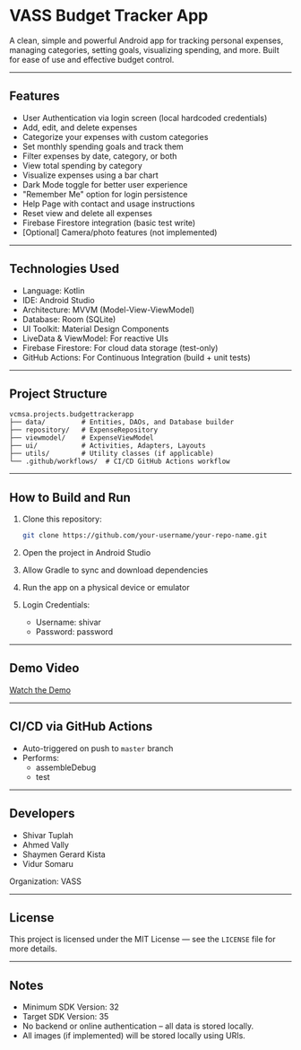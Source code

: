 # VASS Budget Tracker App

A clean, simple and powerful Android app for tracking personal expenses, managing categories, setting goals, visualizing spending, and more. Built for ease of use and effective budget control.

---

## Features

- User Authentication via login screen (local hardcoded credentials)
- Add, edit, and delete expenses
- Categorize your expenses with custom categories
- Set monthly spending goals and track them
- Filter expenses by date, category, or both
- View total spending by category
- Visualize expenses using a bar chart
- Dark Mode toggle for better user experience
- "Remember Me" option for login persistence
- Help Page with contact and usage instructions
- Reset view and delete all expenses
- Firebase Firestore integration (basic test write)
- [Optional] Camera/photo features (not implemented)

---

## Technologies Used

- Language: Kotlin
- IDE: Android Studio
- Architecture: MVVM (Model-View-ViewModel)
- Database: Room (SQLite)
- UI Toolkit: Material Design Components
- LiveData & ViewModel: For reactive UIs
- Firebase Firestore: For cloud data storage (test-only)
- GitHub Actions: For Continuous Integration (build + unit tests)

---

## Project Structure

```
vcmsa.projects.budgettrackerapp
├── data/         # Entities, DAOs, and Database builder
├── repository/   # ExpenseRepository
├── viewmodel/    # ExpenseViewModel
├── ui/           # Activities, Adapters, Layouts
├── utils/        # Utility classes (if applicable)
└── .github/workflows/  # CI/CD GitHub Actions workflow
```

---

## How to Build and Run

1. Clone this repository:
   ```bash
   git clone https://github.com/your-username/your-repo-name.git
   ```

2. Open the project in Android Studio

3. Allow Gradle to sync and download dependencies

4. Run the app on a physical device or emulator

5. Login Credentials:
   - Username: shivar
   - Password: password

---

## Demo Video

[Watch the Demo](https://youtu.be/BwjJLUys-04)

---

## CI/CD via GitHub Actions

- Auto-triggered on push to `master` branch
- Performs:
  - assembleDebug
  - test

---

## Developers

- Shivar Tuplah
- Ahmed Vally
- Shaymen Gerard Kista
- Vidur Somaru

Organization: VASS

---

## License

This project is licensed under the MIT License — see the `LICENSE` file for more details.

---

## Notes

- Minimum SDK Version: 32  
- Target SDK Version: 35  
- No backend or online authentication – all data is stored locally.
- All images (if implemented) will be stored locally using URIs.
